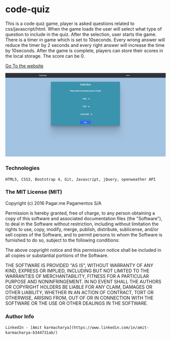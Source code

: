 # code-quiz

This is a code quiz game, player is asked questions related to css/javascript/html. When the game loads the user will select what type of question to include in 
the quiz. After the selection, user starts the game. There is a timer in game which is set to 10seconds. Every wrong answer will reduce the timer by 2 seconds and every right answer will increase the time by 10seconds. After the game is complete, players can store their scores in the local storage. The score can be 0. 

[Go To the website](https://amitkarmacharya-edu.github.io/code-quiz/)

![Screen shot of the game](./Assets/image/snapshot.png)

### Technologies 
    HTML5, CSS3, Bootstrap 4, Git, Javascript, jQuery, openweather API 
  

### The MIT License (MIT)

  Copyright (c) 2016 Pagar.me Pagamentos S/A

  Permission is hereby granted, free of charge, to any person obtaining a copy
  of this software and associated documentation files (the "Software"), to deal
  in the Software without restriction, including without limitation the rights
  to use, copy, modify, merge, publish, distribute, sublicense, and/or sell
  copies of the Software, and to permit persons to whom the Software is
  furnished to do so, subject to the following conditions:

  The above copyright notice and this permission notice shall be included in all
  copies or substantial portions of the Software.

  THE SOFTWARE IS PROVIDED "AS IS", WITHOUT WARRANTY OF ANY KIND, EXPRESS OR
  IMPLIED, INCLUDING BUT NOT LIMITED TO THE WARRANTIES OF MERCHANTABILITY,
  FITNESS FOR A PARTICULAR PURPOSE AND NONINFRINGEMENT. IN NO EVENT SHALL THE
  AUTHORS OR COPYRIGHT HOLDERS BE LIABLE FOR ANY CLAIM, DAMAGES OR OTHER
  LIABILITY, WHETHER IN AN ACTION OF CONTRACT, TORT OR OTHERWISE, ARISING FROM,
  OUT OF OR IN CONNECTION WITH THE SOFTWARE OR THE USE OR OTHER DEALINGS IN THE
  SOFTWARE.
  
  ### Author Info
  
    LinkedIn - [Amit karmacharya](https://www.linkedin.com/in/amit-karmacharya-b344731ab/)
